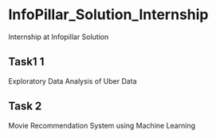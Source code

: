 # InfoPillar_Solution_Internship
Internship at Infopillar Solution
## Task1 1 
Exploratory Data Analysis of Uber Data

## Task 2
Movie Recommendation System using Machine Learning
